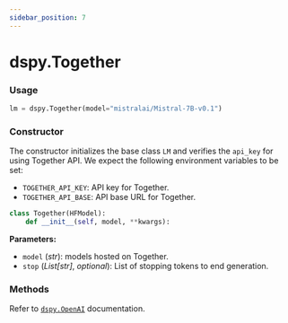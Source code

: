```yaml
---
sidebar_position: 7
---
```


# dspy.Together

### Usage

```python
lm = dspy.Together(model="mistralai/Mistral-7B-v0.1")
```

### Constructor

The constructor initializes the base class `LM` and verifies the `api_key` for using Together API.
We expect the following environment variables to be set:
- `TOGETHER_API_KEY`: API key for Together.
- `TOGETHER_API_BASE`: API base URL for Together.


```python
class Together(HFModel):
    def __init__(self, model, **kwargs):
```

**Parameters:**
- `model` (_str_): models hosted on Together.
- `stop` (_List[str]_, _optional_): List of stopping tokens to end generation.

### Methods

Refer to [`dspy.OpenAI`](https://dspy-docs.vercel.app/api/language_model_clients/OpenAI) documentation.